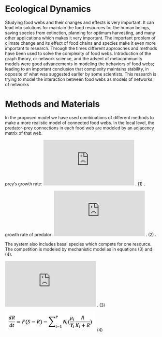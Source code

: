 # Ecological Dynamics
Studying food webs and their changes and effects is very important. It can lead into solutions for maintain the food resources for the human beings, saving species from extinction, planning for optimum harvesting, and many other applications which makes it very important. The important problem of climate change and its effect of food chains and species make it even more important to research. Through the times different approaches and methods have been used to solve the complexity of food webs. Introduction of the graph theory, or network science, and the advent of metacommunity models were good advancements in modeling the behaviors of food webs; leading to an important conclusion that complexity maintains stability, in opposite of what was suggested earlier by some scientists. This research is trying to model the interaction between food webs as models of networks of networks
# Methods and Materials
In the proposed model we have used combinations of different methods to make a more realistic model of connected food webs. In the local level, the predator-prey connections in each food web are modeled by an adjacency matrix of that web.

prey’s growth rate:      ![This equation](https://latex.codecogs.com/gif.latex?dN/dt%3DrN%281-N/K%29-aNP/%281&plus;ahN%29) . (1) .  

growth rate of predator:      ![Second equation](https://latex.codecogs.com/gif.latex?dP/dt%3DabNP/%281&plus;ahN%29-mP) . (2) . 

The system also includes basal species which compete for one resource. The competition is modeled by mechanistic model as in equations (3) and (4). 

![3rd eq](https://latex.codecogs.com/gif.latex?%28dN_i%29/dt%3DN_i%5C%20%28%5Cmu_i%5C%20%5C%20R/%28K_i&plus;R%29-M_i%5C%20%29) . (3)

<img src="https://github.com/Babakjfard/ED/blob/master/eq_04.png" width="300"> (4)
